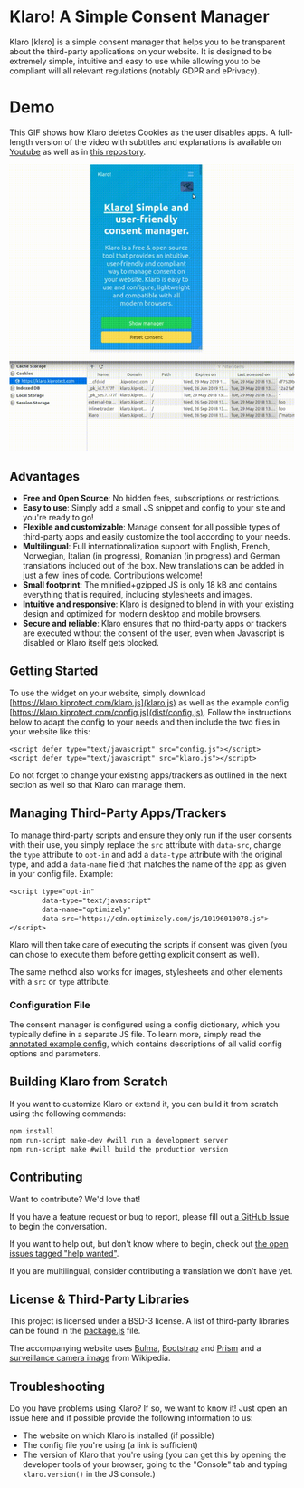 # Klaro! A Simple Consent Manager

Klaro [klɛro] is a simple consent manager that helps you to be transparent about the
third-party applications on your website. It is designed to be extremely
simple, intuitive and easy to use while allowing you to be compliant will
all relevant regulations (notably GDPR and ePrivacy).

# Demo

This GIF shows how Klaro deletes Cookies as the user disables apps.
A full-length version of the video with subtitles and explanations is
available on [Youtube](https://youtu.be/Bve7bh0gZig)
as well as in [this repository](dist/assets/demo.mp4).

<p align="center"><img src="dist/assets/demo.gif" /></p>

## Advantages

* **Free and Open Source**: No hidden fees, subscriptions or restrictions.
* **Easy to use**: Simply add a small JS snippet and config to your site and
  you're ready to go!
* **Flexible and customizable**: Manage consent for all possible types of
  third-party apps and easily customize the tool according to your needs.
* **Multilingual**: Full internationalization support with English, French, Norwegian, Italian (in progress), Romanian (in progress) and
  German translations included out of the box. New translations can be added in just a few
  lines of code. Contributions welcome!
* **Small footprint**: The minified+gzipped JS is only 18 kB and contains
  everything that is required, including stylesheets and images.
* **Intuitive and responsive**: Klaro is designed to blend in with
  your existing design and optimized for modern desktop and mobile browsers.
* **Secure and reliable**: Klaro ensures that no third-party apps or
  trackers are executed without the consent of the user, even when
  Javascript is disabled or Klaro itself gets blocked.

## Getting Started

To use the widget on your website, simply download [https://klaro.kiprotect.com/klaro.js](klaro.js)
as well as the example config [https://klaro.kiprotect.com/config.js](dist/config.js). Follow the
instructions below to adapt the config to your needs and then include
the two files in your website like this:

    <script defer type="text/javascript" src="config.js"></script>
    <script defer type="text/javascript" src="klaro.js"></script>

Do not forget to change your existing apps/trackers as outlined in the next
section as well so that Klaro can manage them.

## Managing Third-Party Apps/Trackers

To manage third-party scripts and ensure they only run if the user consents
with their use, you simply replace the `src` attribute with `data-src`,
change the `type` attribute to `opt-in` and add a `data-type` attribute with
the original type, and add a `data-name` field that matches the name of the app
as given in your config file. Example:

    <script type="opt-in"
            data-type="text/javascript"
            data-name="optimizely"
            data-src="https://cdn.optimizely.com/js/10196010078.js">
    </script>

Klaro will then take care of executing the scripts if consent was
given (you can chose to execute them before getting explicit consent as well).

The same method also works for images, stylesheets and other elements with
a `src` or `type` attribute.

### Configuration File

The consent manager is configured using a config dictionary, which you typically
define in a separate JS file. To learn more, simply read the
[annotated example config](dist/config.js), which contains descriptions of
all valid config options and parameters.

## Building Klaro from Scratch

If you want to customize Klaro or extend it,
you can build it from scratch using the following commands:

    npm install
    npm run-script make-dev #will run a development server
    npm run-script make #will build the production version

## Contributing

Want to contribute? We'd love that!

If you have a feature request or bug to report, please fill out [a 
GitHub Issue](https://github.com/KIProtect/klaro/issues) to begin the conversation.

If you want to help out, but don't know where to begin, check out [the open 
issues tagged "help wanted"](https://github.com/KIProtect/klaro/labels/help%20wanted).

If you are multilingual, consider contributing a translation we don't have yet. 

## License & Third-Party Libraries

This project is licensed under a BSD-3 license. A list of third-party libraries
can be found in the [package.js](package.js) file.

The accompanying website
uses [Bulma](https://bulma.io), [Bootstrap](https://getbootstrap.com)
and [Prism](http://prismjs.com/) and a [surveillance camera image](https://upload.wikimedia.org/wikipedia/commons/5/56/Surveillance-camera.png)
from Wikipedia.

## Troubleshooting

Do you have problems using Klaro? If so, we want to know it! Just open an
issue here and if possible provide the following information to us:

* The website on which Klaro is installed (if possible)
* The config file you're using (a link is sufficient)
* The version of Klaro that you're using (you can get this by opening the
  developer tools of your browser, going to the "Console" tab and typing
  `klaro.version()` in the JS console.)
